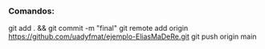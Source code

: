 ### Comandos:

git add . && git commit -m "final"
git remote add origin https://github.com/uadyfmat/ejemplo-EliasMaDeRe.git
git push origin main
